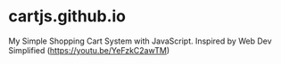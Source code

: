 # cartjs.github.io

My Simple Shopping Cart System with JavaScript. Inspired by Web Dev Simplified (https://youtu.be/YeFzkC2awTM)
